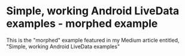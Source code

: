 # Simple, working Android LiveData examples - morphed example

This is the "morphed" example featured in my Medium article entitled, "Simple, working Android LiveData examples"
